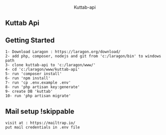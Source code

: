 <p align="center">Kuttab-api</p>

## Kuttab Api


## Getting Started
```
1- Download Laragon : https://laragon.org/download/
2- add php, composer, nodejs and git from 'c:/laragon/bin' to windows path
3- clone kuttab-api to 'c:/laragon/www/' 
4- cd 'c:/laragon/www/kuttab-api'
5- run 'composer install'
6- run 'npm install'
7- run 'cp .env.example .env'
8- run 'php artisan key:generate'
9- create DB 'kuttab'
10- run 'php artisan migrate'
```

## Mail setup !skippable
```
visit at : https://mailtrap.io/
put mail credentials in .env file
```

